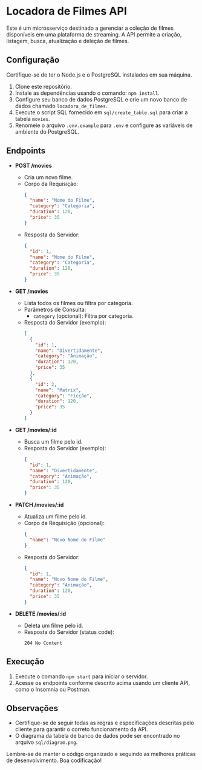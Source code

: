 # Locadora de Filmes API

Este é um microsserviço destinado a gerenciar a coleção de filmes disponíveis em uma plataforma de streaming. A API permite a criação, listagem, busca, atualização e deleção de filmes.

## Configuração

Certifique-se de ter o Node.js e o PostgreSQL instalados em sua máquina.

1. Clone este repositório.
2. Instale as dependências usando o comando: `npm install`.
3. Configure seu banco de dados PostgreSQL e crie um novo banco de dados chamado `locadora_de_filmes`.
4. Execute o script SQL fornecido em `sql/create_table.sql` para criar a tabela `movies`.
5. Renomeie o arquivo `.env.example` para `.env` e configure as variáveis de ambiente do PostgreSQL.

## Endpoints

- **POST /movies**
  - Cria um novo filme.
  - Corpo da Requisição:
    ```json
    {
      "name": "Nome do Filme",
      "category": "Categoria",
      "duration": 120,
      "price": 35
    }
    ```
  - Resposta do Servidor:
    ```json
    {
      "id": 1,
      "name": "Nome do Filme",
      "category": "Categoria",
      "duration": 120,
      "price": 35
    }
    ```

- **GET /movies**
  - Lista todos os filmes ou filtra por categoria.
  - Parâmetros de Consulta:
    - `category` (opcional): Filtra por categoria.
  - Resposta do Servidor (exemplo):
    ```json
    [
      {
        "id": 1,
        "name": "Divertidamente",
        "category": "Animação",
        "duration": 120,
        "price": 35
      },
      {
        "id": 2,
        "name": "Matrix",
        "category": "Ficção",
        "duration": 120,
        "price": 35
      }
    ]
    ```

- **GET /movies/:id**
  - Busca um filme pelo id.
  - Resposta do Servidor (exemplo):
    ```json
    {
      "id": 1,
      "name": "Divertidamente",
      "category": "Animação",
      "duration": 120,
      "price": 35
    }
    ```

- **PATCH /movies/:id**
  - Atualiza um filme pelo id.
  - Corpo da Requisição (opcional):
    ```json
    {
      "name": "Novo Nome do Filme"
    }
    ```
  - Resposta do Servidor:
    ```json
    {
      "id": 1,
      "name": "Novo Nome do Filme",
      "category": "Animação",
      "duration": 120,
      "price": 35
    }
    ```

- **DELETE /movies/:id**
  - Deleta um filme pelo id.
  - Resposta do Servidor (status code):
    ```
    204 No Content
    ```

## Execução

1. Execute o comando `npm start` para iniciar o servidor.
2. Acesse os endpoints conforme descrito acima usando um cliente API, como o Insomnia ou Postman.

## Observações

- Certifique-se de seguir todas as regras e especificações descritas pelo cliente para garantir o correto funcionamento da API.
- O diagrama da tabela de banco de dados pode ser encontrado no arquivo `sql/diagram.png`.

Lembre-se de manter o código organizado e seguindo as melhores práticas de desenvolvimento. Boa codificação!

